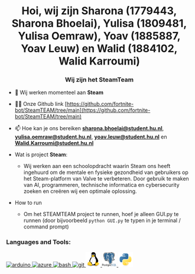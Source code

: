 <h1 align="center">Hoi, wij zijn Sharona (1779443, Sharona Bhoelai), Yulisa (1809481, Yulisa Oemraw), Yoav (1885887, Yoav Leuw) en Walid (1884102, Walid Karroumi)</h1>

<h3 align="center">Wij zijn het SteamTeam </h3>

- 🔭 Wij werken momenteel aan **Steam**

- 👨‍💻 Onze Github link [https://github.com/fortnite-bot/SteamTEAM/tree/main](https://github.com/fortnite-bot/SteamTEAM/tree/main)

- 📫 Hoe kan je ons bereiken **sharona.bhoelai@student.hu.nl**, **yulisa.oemraw@student.hu.nl**, **yoav.leuw@student.hu.nl** en **Walid.Karroumi@student.hu.nl**
- Wat is project **Steam**:
    - Wij werken aan een schoolopdracht waarin Steam ons heeft ingehuurd om de mentale en fysieke gezondheid van gebruikers op het Steam-platform van Valve te verbeteren. Door gebruik te maken van AI, programmeren, technische informatica en cybersecurity zoeken en creëren wij een optimale oplossing.
- How to run
    - Om het STEAMTEAM project te runnen, hoef je alleen GUI.py te runnen (door bijvoorbeeld `python GUI.py` te typen in je terminal / command prompt)
  
<h3 align="left">Languages and Tools:</h3>
<p align="left"> <a href="https://www.arduino.cc/" target="_blank" rel="noreferrer"> <img src="https://cdn.worldvectorlogo.com/logos/arduino-1.svg" alt="arduino" width="40" height="40"/> </a> <a href="https://azure.microsoft.com/en-in/" target="_blank" rel="noreferrer"> <img src="https://www.vectorlogo.zone/logos/microsoft_azure/microsoft_azure-icon.svg" alt="azure" width="40" height="40"/> </a> <a href="https://www.gnu.org/software/bash/" target="_blank" rel="noreferrer"> <img src="https://www.vectorlogo.zone/logos/gnu_bash/gnu_bash-icon.svg" alt="bash" width="40" height="40"/> </a> <a href="https://git-scm.com/" target="_blank" rel="noreferrer"> <img src="https://www.vectorlogo.zone/logos/git-scm/git-scm-icon.svg" alt="git" width="40" height="40"/> </a> <a href="https://www.linux.org/" target="_blank" rel="noreferrer"> <img src="https://raw.githubusercontent.com/devicons/devicon/master/icons/linux/linux-original.svg" alt="linux" width="40" height="40"/> </a> <a href="https://www.postgresql.org" target="_blank" rel="noreferrer"> <img src="https://raw.githubusercontent.com/devicons/devicon/master/icons/postgresql/postgresql-original-wordmark.svg" alt="postgresql" width="40" height="40"/> </a> <a href="https://www.python.org" target="_blank" rel="noreferrer"> <img src="https://raw.githubusercontent.com/devicons/devicon/master/icons/python/python-original.svg" alt="python" width="40" height="40"/> </a> </p>
